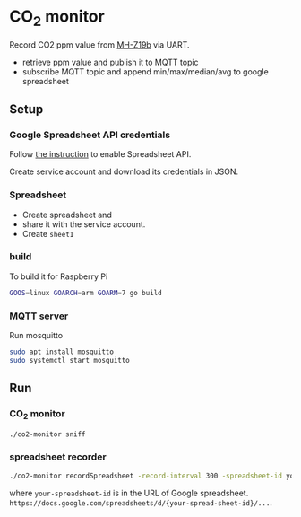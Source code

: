 # CO<sub>2</sub> monitor

Record CO2 ppm value from [MH-Z19b](https://www.winsen-sensor.com/d/files/infrared-gas-sensor/mh-z19b-co2-ver1_0.pdf) 
via UART.

* retrieve ppm value and publish it to MQTT topic
* subscribe MQTT topic and append min/max/median/avg to google spreadsheet

## Setup

### Google Spreadsheet API credentials 

Follow [the instruction](https://support.google.com/googleapi/answer/6158841?hl=en) to enable Spreadsheet API.
 
Create service account and download its credentials in JSON.

### Spreadsheet

* Create spreadsheet and 
* share it with the service account.
* Create `sheet1`

### build

To build it for Raspberry Pi

```bash
GOOS=linux GOARCH=arm GOARM=7 go build
```

### MQTT server

Run mosquitto

```sh
sudo apt install mosquitto
sudo systemctl start mosquitto
```

## Run

### CO<sub>2</sub> monitor

```bash
./co2-monitor sniff
```

### spreadsheet recorder

```bash
./co2-monitor recordSpreadsheet -record-interval 300 -spreadsheet-id your-spreadsheet-id
```

where `your-spreadsheet-id` is in the URL of Google spreadsheet.
 `https://docs.google.com/spreadsheets/d/{your-spread-sheet-id}/...`.
